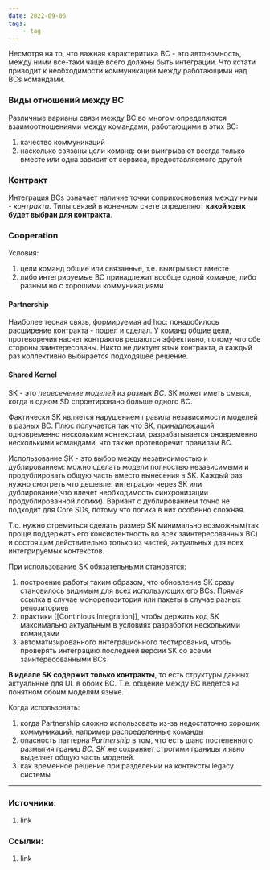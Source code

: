 ```yaml
---
date: 2022-09-06
tags:
    - tag
---
```


Несмотря на то, что важная характеритика BC - это автономность, между ними все-таки чаще всего должны быть интеграции. Что кстати приводит к необходимости коммуникаций между работающими над BCs командами.

### Виды отношений между BC

Различные варианы связи между BC во многом определяются взаимоотношениями между командами, работающими в этих BC:

1. качество коммуникаций
1. насколько связаны цели команд: они выигрывают всегда только вместе или одна зависит от сервиса, предоставляемого другой

### Контракт

Интеграция BCs означает наличие точки соприкосновения между ними - *контракта*. Типы связей в конечном счете определяют **какой язык будет выбран для контракта**.

### Cooperation

Условия:
1. цели команд общие или связанные, т.е. выигрывают вместе
1. либо интегрируемые BC принадлежат вообще одной команде, либо разным но с хорошими коммуникациями


#### Partnership

Наиболее тесная связь, формируемая ad hoc: понадобилось расширение контракта - пошел и сделал. У команд общие цели, протеворечия насчет контрактов решаются эффективно, потому что обе стороны заинтересованы. Никто не диктует язык контракта, а каждый раз коллективно выбирается подходящее решение.

#### Shared Kernel
SK - это *пересечение моделей из разных BC*. SK может иметь смысл, когда в одном SD спроетировано больше одного BC. 

Фактически SK является нарушением правила независимости моделей в разных BC. Плюс получается так что SK, принадлежащий одновременно нескольким контекстам, разрабатывается оновременно несколькими командами, что также протеворечит правилам BC.

Использование SK - это выбор между независимостью и дублированием: можно сделать модели полностью независимыми и продублировать общую часть вместо вынесения в SK. Каждый раз нужно смотреть что дешевле: интеграция через SK или дублирование(что влечет необходимость синхронизации продублированной логики). Вариант с дублированием точно не подходит для Core SDs, потому что логика в них особенно сложная.

Т.о. нужно стремиться сделать размер SK минимально возможным(так проще поддержать его консистентность во всех заинтересованных BC) и состоящим действительно только из частей, актуальных для всех интегрируемых контекстов.

При использование SK обязательными становятся:
1. построение работы таким образом, что обновление SK сразу становилось видимым для всех использующих его BCs. Прямая ссылка в случае монорепозитория или пакеты в случае разных репозиториев
1. практики [[Continious Integration]], чтобы держать код SK максимально актуальным в условиях разработки несколькими командами
1. автоматизированного интеграционного тестирования, чтобы проверять интеграцию последней версии SK со всеми заинтересованными BCs

**В идеале SK содержит только контракты**, то есть структуры данных актуальные для UL в обоих BC. Т.е. общение между BC ведется на понятном обоим моделям языке.

Когда использовать:
1. когда Partnership сложно использовать из-за недостаточно хороших коммуникаций, например распределенные команды
1. опасность паттерна *Partnership* в том, что есть шанс постепенного размытия границ *BC*. *SK* же сохраняет строгими границы и явно выделяет общую часть моделей.
1. как временное решение при разделении на контексты legacy системы

---

### Источники:
1. link

### Ссылки:
1. link